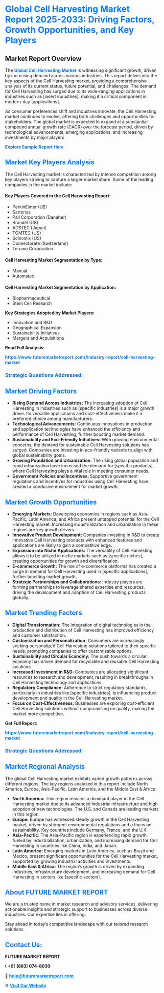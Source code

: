 <h1 style="color: #007BFF;">Global Cell Harvesting Market Report 2025-2033: Driving Factors, Growth Opportunities, and Key Players</h1>

<section id="overview">
<h2>Market Report Overview</h2>
<p>The <a href="https://www.futuremarketreport.com//industry-report/cell-harvesting-market" style="color: #007BFF; text-decoration: none;"><strong>Global Cell Harvesting Market</strong></a> is witnessing significant growth, driven by increasing demand across various industries. This report delves into the key aspects of the Cell Harvesting market, providing a comprehensive analysis of its current status, future potential, and challenges. The demand for Cell Harvesting has surged due to its wide-ranging applications in industries such as [insert industries], making it a critical component in modern-day [applications].</p>
<p>As consumer preferences shift and industries innovate, the Cell Harvesting market continues to evolve, offering both challenges and opportunities for stakeholders. The global market is expected to expand at a substantial compound annual growth rate (CAGR) over the forecast period, driven by technological advancements, emerging applications, and increasing investments by major players.</p>
</section>

<section id="overview">
<p><a href="https://www.futuremarketreport.com//request-sample/reportId=64832" style="color: #007BFF; text-decoration: none;"><strong>Explore Sample Report Here</strong></a></p>
</section>

<section id="key-players">
<h2 style="color: #007BFF;">Market Key Players Analysis</h2>
<p>The Cell Harvesting market is characterized by intense competition among key players striving to capture a larger market share. Some of the leading companies in the market include:</p>
<h4>Key Players Covered in the Cell Harvesting Report:</h4>
<ul><li>PerkinElmer (US)</li><li>Sartorius</li><li>Pall Corporation (Danaher)</li><li>Brandel (US)</li><li>ADSTEC (Japan)</li><li>TOMTEC (US)</li><li>Scinomix (US)</li><li>Connectorate (Switzerland)</li><li>Terumo Corporation</li></ul>
<h4>Cell Harvesting Market Segmentation by Type:</h4>
<ul><li>Manual</li><li>Automated</li></ul>

<h4>Cell Harvesting Market Segmentation by Application:</h4>
<ul><li>Biopharmaceutical</li><li>Stem Cell Research</li></ul>
<p><strong>Key Strategies Adopted by Market Players:</strong></p>
<ul>
<li>Innovation and R&D</li>
<li>Geographical Expansion</li>
<li>Sustainability Initiatives</li>
<li>Mergers and Acquisitions</li>
</ul>
</section>

<section>
<p><strong>Read Full Analysis: </strong></p><a href="https://www.futuremarketreport.com//industry-report/cell-harvesting-market" style="color: #007BFF; text-decoration: none;"><strong>https://www.futuremarketreport.com//industry-report/cell-harvesting-market</strong></a>
<h3 style="color: #007BFF;">Strategic Questions Addressed:</h3>
</section>

<section id="driving-factors">
<h2 style="color: #007BFF;">Market Driving Factors</h2>
<ul>
<li><strong>Rising Demand Across Industries:</strong> The increasing adoption of Cell Harvesting in industries such as [specific industries] is a major growth driver. Its versatile applications and cost-effectiveness make it a preferred choice among manufacturers.</li>
<li><strong>Technological Advancements:</strong> Continuous innovations in production and application technologies have enhanced the efficiency and performance of Cell Harvesting, further boosting market demand.</li>
<li><strong>Sustainability and Eco-Friendly Initiatives:</strong> With growing environmental concerns, the demand for sustainable Cell Harvesting solutions has surged. Companies are investing in eco-friendly variants to align with global sustainability goals.</li>
<li><strong>Growing Population and Urbanization:</strong> The rising global population and rapid urbanization have increased the demand for [specific products], where Cell Harvesting plays a vital role in meeting consumer needs.</li>
<li><strong>Government Policies and Incentives:</strong> Supportive government regulations and incentives for industries using Cell Harvesting have created a conducive environment for market growth.</li>
</ul>
</section>

<section id="growth-opportunities">
<h2 style="color: #007BFF;">Market Growth Opportunities</h2>
<ul>
<li><strong>Emerging Markets:</strong> Developing economies in regions such as Asia-Pacific, Latin America, and Africa present untapped potential for the Cell Harvesting market. Increasing industrialization and urbanization in these regions are key growth drivers.</li>
<li><strong>Innovative Product Development:</strong> Companies investing in R&D to create innovative Cell Harvesting products with enhanced features and applications are likely to gain a competitive edge.</li>
<li><strong>Expansion into Niche Applications:</strong> The versatility of Cell Harvesting allows it to be utilized in niche markets such as [specific niches], creating opportunities for growth and diversification.</li>
<li><strong>E-commerce Growth:</strong> The rise of e-commerce platforms has created a surge in demand for Cell Harvesting used in [specific applications], further boosting market growth.</li>
<li><strong>Strategic Partnerships and Collaborations:</strong> Industry players are forming partnerships to leverage shared expertise and resources, driving the development and adoption of Cell Harvesting products globally.</li>
</ul>
</section>

<section id="trending-factors">
<h2 style="color: #007BFF;">Market Trending Factors</h2>
<ul>
<li><strong>Digital Transformation:</strong> The integration of digital technologies in the production and distribution of Cell Harvesting has improved efficiency and customer satisfaction.</li>
<li><strong>Customization and Personalization:</strong> Consumers are increasingly seeking personalized Cell Harvesting solutions tailored to their specific needs, prompting companies to offer customizable options.</li>
<li><strong>Sustainability and Circular Economy:</strong> The push towards a circular economy has driven demand for recyclable and reusable Cell Harvesting solutions.</li>
<li><strong>Increased Investment in R&D:</strong> Companies are allocating significant resources to research and development, resulting in breakthroughs in Cell Harvesting technology and applications.</li>
<li><strong>Regulatory Compliance:</strong> Adherence to strict regulatory standards, particularly in industries like [specific industries], is influencing product development and quality in the Cell Harvesting market.</li>
<li><strong>Focus on Cost-Effectiveness:</strong> Businesses are exploring cost-efficient Cell Harvesting solutions without compromising on quality, making the market more competitive.</li>
</ul>
</section>

<section>
<p><strong>Get Full Report: </strong></p><a href="https://www.futuremarketreport.com//industry-report/cell-harvesting-market" style="color: #007BFF; text-decoration: none;"><strong>https://www.futuremarketreport.com//industry-report/cell-harvesting-market</strong></a>
<h3 style="color: #007BFF;">Strategic Questions Addressed:</h3>
</section>


<section id="regional-analysis">
<h2 style="color: #007BFF;">Market Regional Analysis</h2>
<p>The global Cell Harvesting market exhibits varied growth patterns across different regions. The key regions analyzed in this report include North America, Europe, Asia-Pacific, Latin America, and the Middle East & Africa:</p>
<ul>
<li><strong>North America:</strong> This region remains a dominant player in the Cell Harvesting market due to its advanced industrial infrastructure and high adoption of new technologies. The U.S. and Canada are leading markets in this region.</li>
<li><strong>Europe:</strong> Europe has witnessed steady growth in the Cell Harvesting market, driven by stringent environmental regulations and a focus on sustainability. Key countries include Germany, France, and the U.K.</li>
<li><strong>Asia-Pacific:</strong> The Asia-Pacific region is experiencing rapid growth, fueled by industrialization, urbanization, and increasing demand for Cell Harvesting in countries like China, India, and Japan.</li>
<li><strong>Latin America:</strong> Emerging markets in Latin America, such as Brazil and Mexico, present significant opportunities for the Cell Harvesting market, supported by growing industrial activities and investments.</li>
<li><strong>Middle East & Africa:</strong> The region’s growth is driven by expanding industries, infrastructure development, and increasing demand for Cell Harvesting in sectors like [specific sectors].</li>
</ul>
</section>

<footer>
<h2 style="color: #007BFF;">About FUTURE MARKET REPORT</h2>
<p>We are a trusted name in market research and advisory services, delivering actionable insights and strategic support to businesses across diverse industries. Our expertise lies in offering:</p>

<p>Stay ahead in today’s competitive landscape with our tailored research solutions.</p>

<h2 style="color: #007BFF;">Contact Us:</h2>
<p><strong>FUTURE MARKET REPORT</strong></p>
<p>📞 <strong>+91 (883) 074-8030</strong></p>
<p>📧 <strong><a href="mailto:help@futuremarketreport.com" style="color: #007BFF;">help@futuremarketreport.com</a></strong></p>
<p>🌐 <strong><a href="https://www.futuremarketreport.com/" style="color: #007BFF;">Visit Our Website</a></strong></p>
</footer>